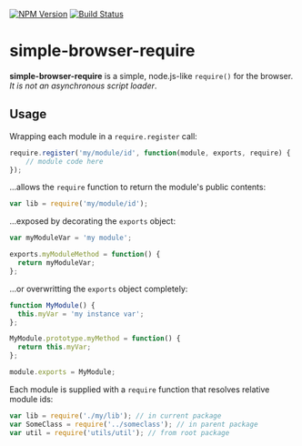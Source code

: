 [![NPM Version](https://img.shields.io/npm/v/simple-browser-require.svg?style=flat)](https://npmjs.org/package/simple-browser-require)
[![Build Status](https://img.shields.io/travis/popeindustries/browser-require.svg?style=flat)](https://travis-ci.org/popeindustries/browser-require)

# simple-browser-require

**simple-browser-require** is a simple, node.js-like ```require()``` for the browser. *It is not an asynchronous script loader*.

## Usage

Wrapping each module in a ```require.register``` call:

```javascript
require.register('my/module/id', function(module, exports, require) {
	// module code here
});
```

...allows the ```require``` function to return the module's public contents:

```javascript
var lib = require('my/module/id');
```

...exposed by decorating the ```exports``` object:

```javascript
var myModuleVar = 'my module';

exports.myModuleMethod = function() {
  return myModuleVar;
};
```

...or overwritting the ```exports``` object completely:

```javascript
function MyModule() {
  this.myVar = 'my instance var';
};

MyModule.prototype.myMethod = function() {
  return this.myVar;
};

module.exports = MyModule;
```

Each module is supplied with a ```require``` function that resolves relative module ids:

```javascript
var lib = require('./my/lib'); // in current package
var SomeClass = require('../someclass'); // in parent package
var util = require('utils/util'); // from root package
```